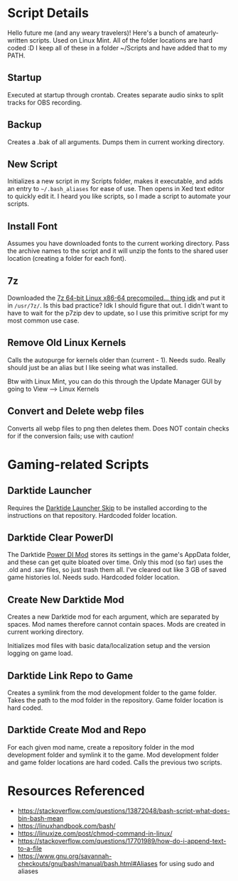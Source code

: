 # Script Details
Hello future me (and any weary travelers)! Here's a bunch of amateurly-written scripts. Used on Linux Mint. All of the folder locations are hard coded :D I keep all of these in a folder ~/Scripts and have added that to my PATH.
## Startup
Executed at startup through crontab. Creates separate audio sinks to split tracks for OBS recording.

## Backup
Creates a .bak of all arguments. Dumps them in current working directory.

## New Script
Initializes a new script in my Scripts folder, makes it executable, and adds an entry to `~/.bash_aliases` for ease of use. Then opens in Xed text editor to quickly edit it. I heard you like scripts, so I made a script to automate your scripts.

## Install Font
Assumes you have downloaded fonts to the current working directory. Pass the archive names to the script and it will unzip the fonts to the shared user location (creating a folder for each font).

## 7z
Downloaded the [7z 64-bit Linux x86-64 precompiled... thing idk](https://www.7-zip.org/download.html) and put it in `/usr/7z/`. Is this bad practice? Idk I should figure that out. I didn't want to have to wait for the p7zip dev to update, so I use this primitive script for my most common use case.

## Remove Old Linux Kernels
Calls the autopurge for kernels older than (current - 1). Needs sudo. Really should just be an alias but I like seeing what was installed.

Btw with Linux Mint, you can do this through the Update Manager GUI by going to View --> Linux Kernels

## Convert and Delete webp files
Converts all webp files to png then deletes them. Does NOT contain checks for if the conversion fails; use with caution!

# Gaming-related Scripts

## Darktide Launcher
Requires the [Darktide Launcher Skip](https://github.com/ronvoluted/darktide-launcher-skip) to be installed according to the instructions on that repository. Hardcoded folder location.

## Darktide Clear PowerDI
The Darktide [Power DI Mod](https://www.nexusmods.com/warhammer40kdarktide/mods/281) stores its settings in the game's AppData folder, and these can get quite bloated over time. Only this mod (so far) uses the .old and .sav files, so just trash them all. I've cleared out like 3 GB of saved game histories lol. Needs sudo. Hardcoded folder location.

## Create New Darktide Mod
Creates a new Darktide mod for each argument, which are separated by spaces. Mod names therefore cannot contain spaces. Mods are created in current working directory.

Initializes mod files with basic data/localization setup and the version logging on game load.

## Darktide Link Repo to Game
Creates a symlink from the mod development folder to the game folder. Takes the path to the mod folder in the repository. Game folder location is hard coded.

## Darktide Create Mod and Repo
For each given mod name, create a repository folder in the mod development folder and symlink it to the game. Mod development folder and game folder locations are hard coded. Calls the previous two scripts.

# Resources Referenced
- https://stackoverflow.com/questions/13872048/bash-script-what-does-bin-bash-mean
- https://linuxhandbook.com/bash/
- https://linuxize.com/post/chmod-command-in-linux/
- https://stackoverflow.com/questions/17701989/how-do-i-append-text-to-a-file
- https://www.gnu.org/savannah-checkouts/gnu/bash/manual/bash.html#Aliases    for using sudo and aliases
